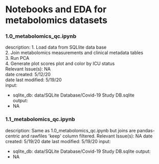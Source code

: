 # Notebooks and EDA for metabolomics datasets

### 1.0_metabolomics_qc.ipynb

description: 
    1. Load data from SQLlite data base  
    2. Join metabolomics measurements and clinical metadata tables  
    3. Run PCA  
    4. Generate plot scores plot and color by ICU status  
Relevant Issue(s): NA  
date created: 5/12/20  
date last modified: 5/19/20  
input:  
  - sqlite_db: data/SQLite Database/Covid-19 Study DB.sqlite  
output:  
  - NA  

### 1.1_metabolomics_qc.ipynb 

description: Same as 1.0_metabolomics_qc.ipynb but joins are pandas-centric and rawfiles 'keep' column filtered.
Relevant Issue(s): NA
date created: 5/19/20
date last modified: 5/19/20
input:
  - sqlite_db: data/SQLite Database/Covid-19 Study DB.sqlite
output:
  - NA
